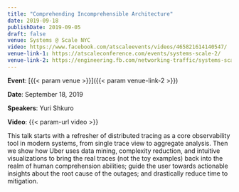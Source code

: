 ```yaml
---
title: "Comprehending Incomprehensible Architecture"
date: 2019-09-18
publishDate: 2019-09-05
draft: false
venue: Systems @ Scale NYC
video: https://www.facebook.com/atscaleevents/videos/465821614140547/
venue-link-1: https://atscaleconference.com/events/systems-scale-2/
venue-link-2: https://engineering.fb.com/networking-traffic/systems-scale-2019/
---
```


**Event**: [{{< param venue >}}]({{< param venue-link-2 >}})

**Date**: September 18, 2019

**Speakers**: Yuri Shkuro

**Video**: {{< param-url video >}}

This talk starts with a refresher of distributed tracing as a core observability tool in modern systems, from single trace view to aggregate analysis. Then we show how Uber uses data mining, complexity reduction, and intuitive visualizations to bring the real traces (not the toy examples) back into the realm of human comprehension abilities; guide the user towards actionable insights about the root cause of the outages; and drastically reduce time to mitigation.
